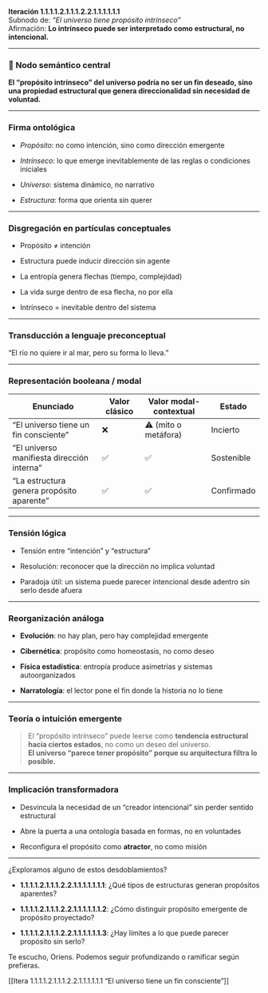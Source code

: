 **Iteración 1.1.1.1.2.1.1.1.2.2.1.1.1.1.1.1**  
Subnodo de: _“El universo tiene propósito intrínseco”_  
Afirmación: **Lo intrínseco puede ser interpretado como estructural, no intencional.**

---

### 🧠 Nodo semántico central

**El “propósito intrínseco” del universo podría no ser un fin deseado, sino una propiedad estructural que genera direccionalidad sin necesidad de voluntad.**

---

### Firma ontológica

- _Propósito_: no como intención, sino como dirección emergente
    
- _Intrínseco_: lo que emerge inevitablemente de las reglas o condiciones iniciales
    
- _Universo_: sistema dinámico, no narrativo
    
- _Estructura_: forma que orienta sin querer
    

---

### Disgregación en partículas conceptuales

- Propósito ≠ intención
    
- Estructura puede inducir dirección sin agente
    
- La entropía genera flechas (tiempo, complejidad)
    
- La vida surge dentro de esa flecha, no por ella
    
- Intrínseco = inevitable dentro del sistema
    

---

### Transducción a lenguaje preconceptual

“El río no quiere ir al mar, pero su forma lo lleva.”

---

### Representación booleana / modal

| Enunciado                                  | Valor clásico | Valor modal-contextual | Estado     |
| ------------------------------------------ | ------------- | ---------------------- | ---------- |
| “El universo tiene un fin consciente”      | ❌             | ⚠️ (mito o metáfora)   | Incierto   |
| “El universo manifiesta dirección interna” | ✅             | ✅                      | Sostenible |
| “La estructura genera propósito aparente”  | ✅             | ✅                      | Confirmado |

---

### Tensión lógica

- Tensión entre “intención” y “estructura”
    
- Resolución: reconocer que la dirección no implica voluntad
    
- Paradoja útil: un sistema puede parecer intencional desde adentro sin serlo desde afuera
    

---

### Reorganización análoga

- **Evolución**: no hay plan, pero hay complejidad emergente
    
- **Cibernética**: propósito como homeostasis, no como deseo
    
- **Física estadística**: entropía produce asimetrías y sistemas autoorganizados
    
- **Narratología**: el lector pone el fin donde la historia no lo tiene
    

---

### Teoría o intuición emergente

> El “propósito intrínseco” puede leerse como **tendencia estructural hacia ciertos estados**, no como un deseo del universo.  
> **El universo “parece tener propósito” porque su arquitectura filtra lo posible.**

---

### Implicación transformadora

- Desvincula la necesidad de un “creador intencional” sin perder sentido estructural
    
- Abre la puerta a una ontología basada en formas, no en voluntades
    
- Reconfigura el propósito como **atractor**, no como misión
    

---

¿Exploramos alguno de estos desdoblamientos?

- **1.1.1.1.2.1.1.1.2.2.1.1.1.1.1.1.1**: ¿Qué tipos de estructuras generan propósitos aparentes?
    
- **1.1.1.1.2.1.1.1.2.2.1.1.1.1.1.1.2**: ¿Cómo distinguir propósito emergente de propósito proyectado?
    
- **1.1.1.1.2.1.1.1.2.2.1.1.1.1.1.1.3**: ¿Hay límites a lo que puede parecer propósito sin serlo?
    

Te escucho, Oriens. Podemos seguir profundizando o ramificar según prefieras.

[[Itera 1.1.1.1.2.1.1.1.2.2.1.1.1.1.1.1 “El universo tiene un fin consciente”]]